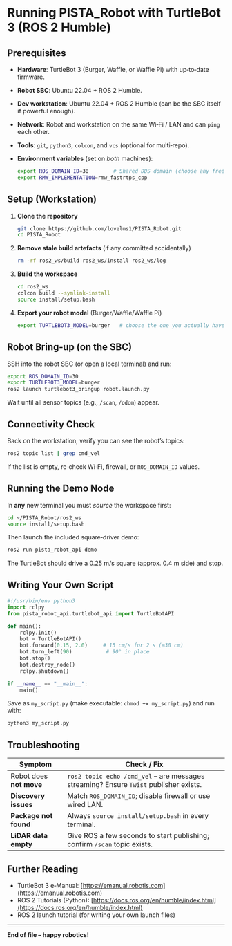 # Running PISTA\_Robot with TurtleBot 3 (ROS 2 Humble)

## Prerequisites

* **Hardware**: TurtleBot 3 (Burger, Waffle, or Waffle Pi) with up‑to‑date firmware.
* **Robot SBC**: Ubuntu 22.04 + ROS 2 Humble.
* **Dev workstation**: Ubuntu 22.04 + ROS 2 Humble (can be the SBC itself if powerful enough).
* **Network**: Robot and workstation on the same Wi‑Fi / LAN and can `ping` each other.
* **Tools**: `git`, `python3`, `colcon`, and `vcs` (optional for multi‑repo).
* **Environment variables** (set on *both* machines):

  ```bash
  export ROS_DOMAIN_ID=30        # Shared DDS domain (choose any free integer 0‑101)
  export RMW_IMPLEMENTATION=rmw_fastrtps_cpp
  ```

## Setup (Workstation)

1. **Clone the repository**

   ```bash
   git clone https://github.com/lovelms1/PISTA_Robot.git
   cd PISTA_Robot
   ```

2. **Remove stale build artefacts** (if any committed accidentally)

   ```bash
   rm -rf ros2_ws/build ros2_ws/install ros2_ws/log
   ```

3. **Build the workspace**

   ```bash
   cd ros2_ws
   colcon build --symlink-install
   source install/setup.bash
   ```

4. **Export your robot model** (Burger/Waffle/Waffle Pi)

   ```bash
   export TURTLEBOT3_MODEL=burger   # choose the one you actually have
   ```

## Robot Bring‑up (on the SBC)

SSH into the robot SBC (or open a local terminal) and run:

```bash
export ROS_DOMAIN_ID=30
export TURTLEBOT3_MODEL=burger
ros2 launch turtlebot3_bringup robot.launch.py
```

Wait until all sensor topics (e.g., `/scan`, `/odom`) appear.

## Connectivity Check

Back on the workstation, verify you can see the robot’s topics:

```bash
ros2 topic list | grep cmd_vel
```

If the list is empty, re‑check Wi‑Fi, firewall, or `ROS_DOMAIN_ID` values.

## Running the Demo Node

In **any** new terminal you must *source* the workspace first:

```bash
cd ~/PISTA_Robot/ros2_ws
source install/setup.bash
```

Then launch the included square‑driver demo:

```bash
ros2 run pista_robot_api demo
```

The TurtleBot should drive a 0.25 m/s square (approx. 0.4 m side) and stop.

## Writing Your Own Script

```python
#!/usr/bin/env python3
import rclpy
from pista_robot_api.turtlebot_api import TurtleBotAPI

def main():
    rclpy.init()
    bot = TurtleBotAPI()
    bot.forward(0.15, 2.0)     # 15 cm/s for 2 s (≈30 cm)
    bot.turn_left(90)           # 90° in place
    bot.stop()
    bot.destroy_node()
    rclpy.shutdown()

if __name__ == "__main__":
    main()
```

Save as `my_script.py` (make executable: `chmod +x my_script.py`) and run with:

```bash
python3 my_script.py
```

## Troubleshooting

| Symptom                 | Check / Fix                                                                           |
| ----------------------- | ------------------------------------------------------------------------------------- |
| Robot does **not move** | `ros2 topic echo /cmd_vel` – are messages streaming? Ensure `Twist` publisher exists. |
| **Discovery issues**    | Match `ROS_DOMAIN_ID`; disable firewall or use wired LAN.                             |
| **Package not found**   | Always `source install/setup.bash` in every terminal.                                 |
| **LiDAR data empty**    | Give ROS a few seconds to start publishing; confirm `/scan` topic exists.             |

## Further Reading

* TurtleBot 3 e‑Manual: [https://emanual.robotis.com](https://emanual.robotis.com)
* ROS 2 Tutorials (Python): [https://docs.ros.org/en/humble/index.html](https://docs.ros.org/en/humble/index.html)
* ROS 2 launch tutorial (for writing your own launch files)

---

**End of file – happy robotics!**
